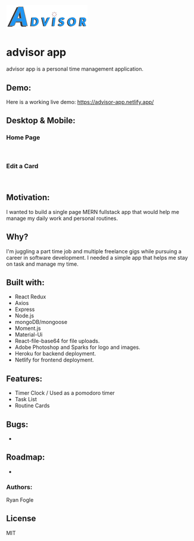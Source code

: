 # ![](https://github.com/RMFogle/advisor/blob/main/client/src/img/Advisor-logoblue-25.png)

# advisor app
advisor app is a personal time management application.

## Demo: 
Here is a working live demo: https://advisor-app.netlify.app/

## Desktop & Mobile: 

### Home Page
![]()

### Edit a Card
![]()

## Motivation: 
I wanted to build a single page MERN fullstack app that would help me manage my daily work and personal routines. 

## Why? 
I'm juggling a part time job and multiple freelance gigs while pursuing a career in software development. I needed a simple app that helps me stay on task and manage my time. 

## Built with: 
- React Redux
- Axios
- Express 
- Node.js
- mongoDB/mongoose
- Moment.js
- Material-Ui
- React-file-base64 for file uploads.
- Adobe Photoshop and Sparks for logo and images.
- Heroku for backend deployment. 
- Netlify for frontend deployment.

## Features: 
- Timer Clock / Used as a pomodoro timer
- Task List 
- Routine Cards 

## Bugs: 
- 

## Roadmap: 
- 

### Authors: 
Ryan Fogle 

## License 
MIT 